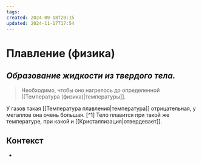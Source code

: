 ```yaml
---
tags: 
created: 2024-09-18T20:15
updated: 2024-11-17T17:54
---
```

# Плавление (физика)

## ***Образование жидкости из твердого тела.***

>Необходимо, чтобы оно нагрелось до определенной [[Температура (физика)|температуры]].

У газов такая [[Температура плавления|температура]] отрицательная, у металлов она очень большая. [^1]
Тело плавится при такой же температуре, при какой и [[Кристаллизация|отвердевает]].
## Контекст
- 


